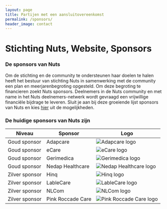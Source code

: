 ```yaml
---
layout: page
title: Partijen met een aansluitovereenkomst
permalink: /sponsors/
header_image: contact
---
```


# Stichting Nuts, Website, Sponsors

### De sponsors van Nuts
Om de stichting en de community te ondersteunen haar doelen te halen heeft het bestuur van stichting Nuts in samenwerking met de community een plan en meerjarenbegroting opgesteld. Om deze begroting te financieren zoekt Nuts sponsors. Deelnemers in de Nuts community en met name in het Nuts deelnemers-netwerk wordt gevraagd een vrijwillige financiële bijdrage te leveren. Sluit je aan bij deze groeiende lijst sponsors van Nuts en kies [hier](https://docs.google.com/document/d/11FmbgQFAeo62YNrcAslDzdGT6ttrBX-rAsxV3EuKQ6k/edit?usp=sharing) uit de mogelijkheden.<br>

### De huidige sponsors van Nuts zijn

<div class="sponsors">

| Niveau         | Sponsor           | Logo                                                  |
|----------------|-------------------|-------------------------------------------------------|
| Goud sponsor   | Adapcare          | ![Adapcare logo](/logos/adapcare.svg)                 |
| Goud sponsor   | eCare             | ![eCare logo](/logos/ecare.png)                       |
| Goud sponsor   | Gerimedica        | ![Gerimedica logo](/logos/gerimedica.png)             |
| Goud sponsor   | Nedap Healthcare  | ![Nedap Healthcare logo](/logos/nedap-healthcare.png) |
| Zilver sponsor | Hinq              | ![Hinq logo](/logos/hinq.png)                         |
| Zilver sponsor | LableCare         | ![LableCare logo](/logos/lable.png)                   |
| Zilver sponsor | NLCom             | ![NLCom logo](/logos/nlcom.png)                        |
| Zilver sponsor | Pink Roccade Care | ![Pink Roccade Care logo](/logos/pink.png)            |

</div>
